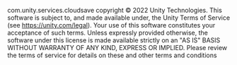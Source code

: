 com.unity.services.cloudsave copyright © 2022 Unity Technologies.
This software is subject to, and made available under, the Unity Terms of Service (see https://unity.com/legal). Your use of this software constitutes your acceptance of such terms.
Unless expressly provided otherwise, the software under this license is made available strictly on an "AS IS" BASIS WITHOUT WARRANTY OF ANY KIND, EXPRESS OR IMPLIED. Please review the terms of service for details on these and other terms and conditions